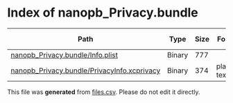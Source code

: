 # Index of nanopb_Privacy.bundle

| Path | Type | Size | Format | Language | DiE Info | Notes | Hash |
| --- | --- | --- | --- | --- | --- | --- | --- |
| [nanopb_Privacy.bundle/Info.plist](./nanopb_Privacy.bundle/Info.plist) | Binary | 777 |  |  |  |  | 7bd7bb1723685986d38ba0d62968061e8aaaa21854bf4c0d2ec1498fdba3fe40 |
| [nanopb_Privacy.bundle/PrivacyInfo.xcprivacy](./nanopb_Privacy.bundle/PrivacyInfo.xcprivacy) | Binary | 374 | plain text[LF] | XML(1.0) |  |  | 729ba3cbd0f458c78cd61edf17350edafe0e34ca86e314ec64c8cb22ccd21b54 |


This file was **generated** from [files.csv](../../../../../../../../../files.csv). Please do not edit it directly.
